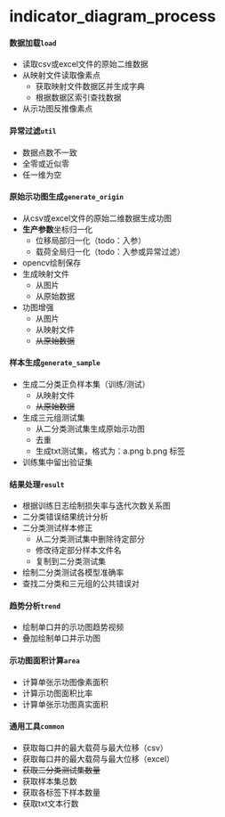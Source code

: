 # indicator_diagram_process
#### 数据加载`load`
+ 读取csv或excel文件的原始二维数据
+ 从映射文件读取像素点
    + 获取映射文件数据区并生成字典
    + 根据数据区索引查找数据
+ 从示功图反推像素点
#### 异常过滤`util`
+ 数据点数不一致
+ 全零或近似零
+ 任一维为空
#### 原始示功图生成`generate_origin`
+ 从csv或excel文件的原始二维数据生成功图
+ **生产参数**坐标归一化
    + 位移局部归一化（todo：入参）
    + 载荷全局归一化（todo：入参或异常过滤）
+ opencv绘制保存
+ 生成映射文件
    + 从图片
    + 从原始数据
+ 功图增强
    + 从图片
    + 从映射文件
    + ~~从原始数据~~
#### 样本生成`generate_sample`
+ 生成二分类正负样本集（训练/测试）
    + 从映射文件
    + ~~从原始数据~~
+ 生成三元组测试集
    + 从二分类测试集生成原始示功图
    + 去重
    + 生成txt测试集，格式为：a.png b.png 标签
+ 训练集中留出验证集
#### 结果处理`result`
+ 根据训练日志绘制损失率与迭代次数关系图
+ 二分类错误结果统计分析
+ 二分类测试样本修正
    + 从二分类测试集中删除待定部分
    + 修改待定部分样本文件名
    + 复制到二分类测试集
+ 绘制二分类测试各模型准确率
+ 查找二分类和三元组的公共错误对
#### 趋势分析`trend`
+ 绘制单口井的示功图趋势视频
+ 叠加绘制单口井示功图
#### 示功图面积计算`area`
+ 计算单张示功图像素面积
+ 计算示功图面积比率
+ 计算单张示功图真实面积
#### 通用工具`common`
+ 获取每口井的最大载荷与最大位移（csv）
+ 获取每口井的最大载荷与最大位移（excel）
+ ~~获取二分类测试集数量~~
+ 获取样本集总数
+ 获取各标签下样本数量
+ 获取txt文本行数